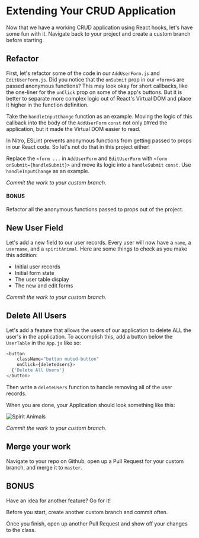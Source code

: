# Extending Your CRUD Application

Now that we have a working CRUD application using React hooks, let's have some fun with it. Navigate back to your project and create a custom branch before starting.

## Refactor

First, let's refactor some of the code in our `AddUserForm.js` and `EditUserForm.js`. Did you notice that the `onSubmit` prop in our `<form>`s are passed anonymous functions? This may look okay for short callbacks, like the one-liner for the `onClick` prop on some of the app's buttons. But it is better to separate more complex logic out of React's Virtual DOM and place it higher in the function definition.

Take the `handleInputChange` function as an example. Moving the logic of this callback into the body of the `AddUserForm` `const` not only `DRY`ed the application, but it made the Virtual DOM easier to read.

In Nitro, ESLint prevents anonymous functions from getting passed to props in our React code. So let's not do that in this project either!

Replace the `<form ...` in `AddUserForm` and `EditUserForm` with `<form onSubmit={handleSubmit}>` and move its logic into a `handleSubmit` `const`. Use `handleInputChange` as an example.

*Commit the work to your custom branch.*

#### BONUS

Refactor all the anonymous functions passed to props out of the project.

## New User Field

Let's add a new field to our user records. Every user will now have a `name`, a `username`, and a `spiritAnimal`. Here are some things to check as you make this addition:

- Initial user records
- Initial form state
- The user table display
- The new and edit forms

*Commit the work to your custom branch.*

## Delete All Users

Let's add a feature that allows the users of our application to delete ALL the user's in the application. To accomplish this, add a button below the `UserTable` in the `App.js` like so:

```js
<button
    className="button muted-button"
    onClick={deleteUsers}>
  {'Delete All Users'}
</button>
```

Then write a `deleteUsers` function to handle removing all of the user records.

When you are done, your Application should look something like this:

![Spirit Animals](https://raw.githubusercontent.com/powerhome/phrg-react-hooks-extended-tutorial/master/spiritAnimals.png?raw=true "Spirit Animals")

*Commit the work to your custom branch.*

## Merge your work

Navigate to your repo on Github, open up a Pull Request for your custom branch, and merge it to `master`.

## BONUS

Have an idea for another feature? Go for it!

Before you start, create another custom branch and commit often.

Once you finish, open up another Pull Request and show off your changes to the class.

